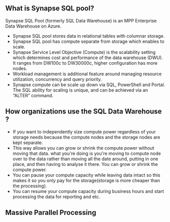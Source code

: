 ## What is Synapse SQL pool?
Synapse SQL Pool (formerly SQL Data Warehouse) is an MPP Enterprise Data Warehouse on Azure.

-  Synapse SQL pool stores data in relational tables with columnar storage.
-  Synapse SQL pool has compute separate from storage which enables to scale.
-  Synapse Service Level Objective (Compute) is the scalability setting which determines cost and performance of the data warehouse (DWU). It ranges from DW100c to DW30000c, higher configuration has more nodes.
-  Workload management is additional feature around managing resource utilization, concurrency and query priority.
-  Synapse compute can be scale up down via SQL, PowerShell and Portal. The SQL ability for scaling is unique, and can be achieved via an “ALTER” command.

## How organizations use the SQL Data Warehouse ?

 - If you want to independently size compute power regardless of your storage needs because the compute nodes and the storage nodes are kept separate.
 - This way allows you can grow or shrink the compute power without moving that data. what you're doing is you're moving to compute node over to the data rather than moving all the date around, putting in one place, and then having to analyse it there. You can grow or shrink the compute power.
 - You can pause your compute capacity while leaving data intact so this makes it so you only pay for the storage(storage is more cheaper than the processing).
 - You can resume your compute capacity during business hours and start processing the data for reporting and etc.


## Massive Parallel Processing

<!--stackedit_data:
eyJoaXN0b3J5IjpbMTcwMDU5OTU1MCwxMjcxNjE5NzYsMzExNT
MzOTQ2LDM1ODA4ODYzNCwtNjE0Mjk2MDg2LC0yMDg2ODg0Nzky
LDMxODIxMDQ2OCwtOTMyNTQ1MDYzLC0xMDQwMzQ1NzI5LC0yOT
czNzY0MTUsMTExNjAxMjc2OSwtNjE4MTQ3OTk2LC0xOTIwMTQ4
ODQ1LC01MTYzNjQ3ODIsMTg4OTgwNTE0MSwxNTM0OTc4ODQyLD
cxNTE2NDcwMywxNjY2OTYwOTE4LC0yMTAxMDU2NywtNzExNzA4
MzYxXX0=
-->